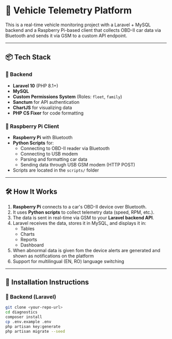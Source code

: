 # 🚗 Vehicle Telemetry Platform

This is a real-time vehicle monitoring project with a Laravel + MySQL backend and a Raspberry Pi-based client that collects OBD-II car data via Bluetooth and sends it via GSM to a custom API endpoint.

---

## 📦 Tech Stack

### 🔧 Backend
- **Laravel 10** (PHP 8.1+)
- **MySQL**
- **Custom Permissions System** (Roles: `fleet`, `family`)
- **Sanctum** for API authentication
- **ChartJS** for visualizing data
- **PHP CS Fixer** for code formatting

### 🚙 Raspberry Pi Client
- **Raspberry Pi** with Bluetooth
- **Python Scripts** for:
  - Connecting to OBD-II reader via Bluetooth
  - Connecting to USB modem
  - Parsing and formatting car data
  - Sending data through USB GSM modem (HTTP POST)
- Scripts are located in the `scripts/` folder

---

## 🛠 How It Works

1. **Raspberry Pi** connects to a car's OBD-II device over Bluetooth.
2. It uses **Python scripts** to collect telemetry data (speed, RPM, etc.).
3. The data is sent in real-time via GSM to your **Laravel backend API**.
4. Laravel receives the data, stores it in MySQL, and displays it in:
   - Tables
   - Charts
   - Reports
   - Dashboard
5. When abnormal data is given fom the device alerts are generated and shown as notifications on the platform
6. Support for multilingual (EN, RO) language switching

---

## 🚀 Installation Instructions

### 🧱 Backend (Laravel)

```bash
git clone <your-repo-url>
cd diagnostics
composer install
cp .env.example .env
php artisan key:generate
php artisan migrate --seed
